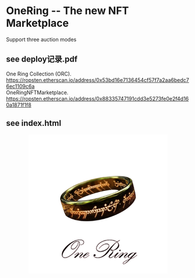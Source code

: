 # OneRing -- The new NFT Marketplace
Support three auction modes    
## see deploy记录.pdf       
 One Ring Collection (ORC).   
 https://ropsten.etherscan.io/address/0x53bd16e7136454cf57f7a2aa6bedc76ec1109c6a  
 OneRingNFTMarketplace.  
 https://ropsten.etherscan.io/address/0x88335747191cdd3e5273fe0e2f4d160a1871f1f8
 
## see index.html  
   <div align=center><img src="https://github.com/ferrarif1/NFTMarketplace/blob/main/public/Logo1.png" width="380px"></div>
